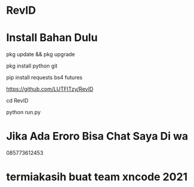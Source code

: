 # RevID
# Install Bahan Dulu

pkg update && pkg upgrade

pkg install python git

pip install requests bs4 futures

https://github.com/LUTFITzy/RevID

cd RevID

python run.py


# Jika Ada Eroro Bisa Chat Saya Di wa 
085773612453
# termiakasih buat team xncode 2021

